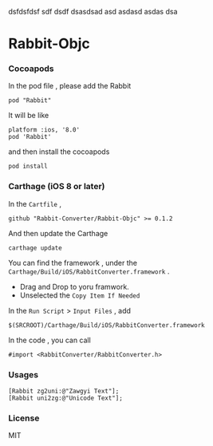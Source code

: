 dsfdsfdsf
sdf
dsdf
dsasdsad
asd
asdasd
asdas
dsa
# Rabbit-Objc

### Cocoapods

In the pod file , please add the Rabbit

```
pod "Rabbit"
```

It will be like

```
platform :ios, '8.0'
pod 'Rabbit'
```

and then install the cocoapods

```
pod install
```

### Carthage (iOS 8 or later)

In the `Cartfile` ,

```
github "Rabbit-Converter/Rabbit-Objc" >= 0.1.2
```
And then update the Carthage

```
carthage update
```

You can find the framework , under the `Carthage/Build/iOS/RabbitConverter.framework` . 

- Drag and Drop to yoru framwork. 
- Unselected the `Copy Item If Needed`

In the `Run Script` > `Input Files` , add

```
$(SRCROOT)/Carthage/Build/iOS/RabbitConverter.framework
```

In the code , you can call

```objc
#import <RabbitConverter/RabbitConverter.h>
```

### Usages

```
[Rabbit zg2uni:@"Zawgyi Text"];
[Rabbit uni2zg:@"Unicode Text"];
```

### License

MIT
